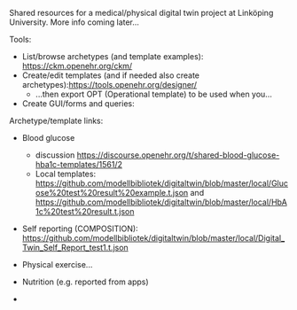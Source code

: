 Shared resources for a medical/physical digital twin project at Linköping University. More info coming later...

Tools:
* List/browse archetypes (and template examples): https://ckm.openehr.org/ckm/
* Create/edit templates (and if needed also create archetypes):https://tools.openehr.org/designer/
    * ...then export OPT (Operational template) to be used when you...
*  Create GUI/forms and queries:


Archetype/template links:
* Blood glucose 
    * discussion https://discourse.openehr.org/t/shared-blood-glucose-hba1c-templates/1561/2
    * Local templates: https://github.com/modellbibliotek/digitaltwin/blob/master/local/Glucose%20test%20result%20example.t.json and https://github.com/modellbibliotek/digitaltwin/blob/master/local/HbA1c%20test%20result.t.json

* Self reporting (COMPOSITION): https://github.com/modellbibliotek/digitaltwin/blob/master/local/Digital_Twin_Self_Report_test1.t.json

* Physical exercise...
* Nutrition (e.g. reported from apps)
* 

